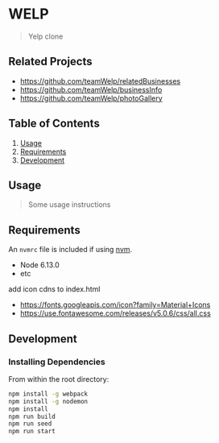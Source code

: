 # WELP

> Yelp clone

## Related Projects

  - https://github.com/teamWelp/relatedBusinesses
  - https://github.com/teamWelp/businessInfo
  - https://github.com/teamWelp/photoGallery

## Table of Contents

1. [Usage](#Usage)
1. [Requirements](#requirements)
1. [Development](#development)

## Usage

> Some usage instructions

## Requirements

An `nvmrc` file is included if using [nvm](https://github.com/creationix/nvm).

- Node 6.13.0
- etc

add icon cdns to index.html

  - https://fonts.googleapis.com/icon?family=Material+Icons
  - https://use.fontawesome.com/releases/v5.0.6/css/all.css

## Development

### Installing Dependencies

From within the root directory:

```sh
npm install -g webpack
npm install -g nodemon
npm install
npm run build
npm run seed
npm run start
```

